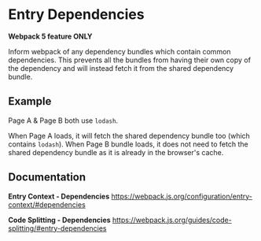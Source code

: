 # Entry Dependencies

**Webpack 5 feature ONLY**

Inform webpack of any dependency bundles which contain common dependencies.
This prevents all the bundles from having their own copy of the dependency and will instead fetch it from the shared dependency bundle.

## Example

Page A & Page B both use `lodash`.

When Page A loads, it will fetch the shared dependency bundle too (which contains `lodash`).
When Page B bundle loads, it does not need to fetch the shared dependency bundle as it is already in the browser's cache.

## Documentation

**Entry Context - Dependencies**
https://webpack.js.org/configuration/entry-context/#dependencies

**Code Splitting - Dependencies**
https://webpack.js.org/guides/code-splitting/#entry-dependencies
